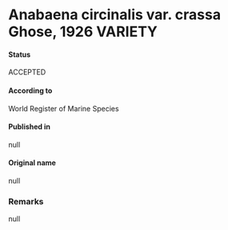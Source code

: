 Anabaena circinalis var. crassa Ghose, 1926 VARIETY
=======

#### Status
ACCEPTED

#### According to
World Register of Marine Species

#### Published in
null

#### Original name
null

### Remarks
null